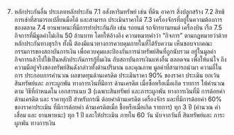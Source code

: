 7. หลักประกันอื่น
ประเภทหลักประกัน
7.1 อสังหาริมทรัพย์ เช่น ที่ดิน อาคาร สิ่งปลูกสร้าง
7.2 สิทธิการเช่าที่สามารถเปลี่ยนมือได้ และสามารถ
ประเมินราคาได้
7.3 เครื่องจักรที่อยู่ในความต้องการของตลาด
7.4 ยานพาหนะที่มีการทำประกันภัย เช่น รถยนต์
รถจักรยานยนต์ เครื่องบิน เรือ
7.5 กิจการที่มีมูลค่าไม่เกิน 50 ล้านบาท โดยให้อ้างอิง
ความหมายคําว่า “กิจการ” ตามกฎหมายว่าด้วย
หลักประกันทางธุรกิจ
ทั้งนี้ ต้องมีแนวทางการควบคุมภายในที่ได้รับความ
เห็นชอบจากคณะกรรมการของสถาบันการเงิน
เพื่อควบคุมและป้องกันการนำทรัพย์สินที่ถูกนับรวม
อยู่ในมูลค่ากิจการแล้วไปใช้เป็นหลักประกันการกู้ยืมเงิน
กับสถาบันการเงินแห่งอื่น ตลอดจน เพื่อให้แน่ใจ
ถึงความมีอยู่จริงของทรัพย์สินดังกล่าวทั้งด้านปริมาณ
และคุณภาพ
มูลค่าที่สามารถนำมา ความถี่ในการ
ประกอบการคำนวณ
ผลขาดทุนด้านเครดิต
ประเมินราคา
90% ของราคา
ประเมิน ยกเว้น
สินทรัพย์และ
ภาระผูกพัน
ทางการเงินที่มีการ
ด้านเครดิต
เมื่อซื้อหรือเมื่อเกิด
รายการ
ให้คํานวณตาม
วิธีที่กําหนดใน
เอกสารแนบ 3
(เฉพาะสินทรัพย์
และภาระผูกพัน
ทางการเงินที่มี
การด้อยค่า
ด้านเครดิต และ
ราคาทุกปี
สําหรับกรณี
ด้อยค่าด้านเครดิต เครื่องจักร
และที่มีการด้อยค่า
60%
ของราคาประเมิน
ที่มีการด้อยค่า
ด้านเครดิตเมื่อ
ชื้อหรือเมื่อเกิด
รายการ)
ทุก 3 ปี
(คํานวณ
ค่าเสื่อม
และ
ยานพาหนะ)
ทุก 1 ปี
และให้ประเมิน
ภายใน 60 วัน
นับจากวันที่
สินทรัพย์และ
ภาระผูกพัน
ทางการเงิน
